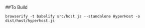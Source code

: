 ##To Build
```
browserify -t babelify src/host.js --standalone HyperHost -o dist/host/hyperhost.js
```